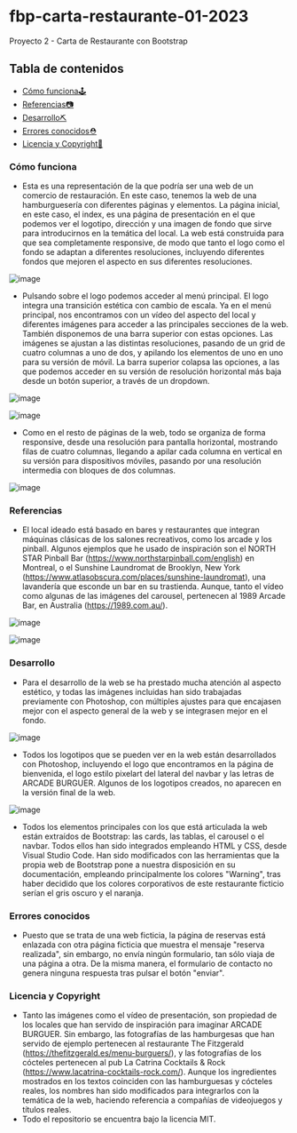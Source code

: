 # fbp-carta-restaurante-01-2023

Proyecto 2 - Carta de Restaurante con Bootstrap

## Tabla de contenidos

- [Cómo funciona🕹️](#cómo-funciona)
- [Referencias📷](#referencias)
- [Desarrollo⛏️](#desarrollo)
- [Errores conocidos⛑️](#errores-conocidos)
- [Licencia y Copyright📃](#licencia-y-copyright)

### Cómo funciona

- Esta es una representación de la que podría ser una web de un comercio de restauración. En este caso, tenemos la web de una hamburguesería con diferentes páginas y elementos. La página inicial, en este caso, el index, es una página de presentación en el que podemos ver el logotipo, dirección y una imagen de fondo que sirve para introducirnos en la temática del local. La web está construida para que sea completamente responsive, de modo que tanto el logo como el fondo se adaptan a diferentes resoluciones, incluyendo diferentes fondos que mejoren el aspecto en sus diferentes resoluciones.

![image](https://user-images.githubusercontent.com/122631261/215566473-2ee52c61-5c62-4720-9cb0-e6d559fb7ee7.png)

- Pulsando sobre el logo podemos acceder al menú principal. El logo integra una transición estética con cambio de escala. Ya en el menú principal, nos encontramos con un vídeo del aspecto del local y diferentes imágenes para acceder a las principales secciones de la web. También disponemos de una barra superior con estas opciones. Las imágenes se ajustan a las distintas resoluciones, pasando de un grid de cuatro columnas a uno de dos, y apilando los elementos de uno en uno para su versión de móvil. La barra superior colapsa las opciones, a las que podemos acceder en su versión de resolución horizontal más baja desde un botón superior, a través de un dropdown.

![image](https://user-images.githubusercontent.com/122631261/215565343-ea5ebb81-0d3f-405b-9e59-2d34efddf367.png)

![image](https://user-images.githubusercontent.com/122631261/215570125-b93b25b5-5eac-4cc1-9016-cb8f24f62505.png)

- Como en el resto de páginas de la web, todo se organiza de forma responsive, desde una resolución para pantalla horizontal, mostrando filas de cuatro columnas, llegando a apilar cada columna en vertical en su versión para dispositivos móviles, pasando por una resolución intermedia con bloques de dos columnas.

![image](https://user-images.githubusercontent.com/122631261/215570800-fb291654-35a1-473d-918b-ad0e81900236.png)

### Referencias

- El local ideado está basado en bares y restaurantes que integran máquinas clásicas de los salones recreativos, como los arcade y los pinball. Algunos ejemplos que he usado de inspiración son el NORTH STAR Pinball Bar (https://www.northstarpinball.com/english) en Montreal, o el Sunshine Laundromat de Brooklyn, New York (https://www.atlasobscura.com/places/sunshine-laundromat), una lavandería que esconde un bar en su trastienda. Aunque, tanto el vídeo como algunas de las imágenes del carousel, pertenecen al 1989 Arcade Bar, en Australia (https://1989.com.au/).

![image](https://user-images.githubusercontent.com/122631261/215571300-961bd6c8-9c57-49d5-9a85-4d7b688b029e.png)

![image](https://user-images.githubusercontent.com/122631261/215572678-f48aad3e-9c52-4f9f-902e-6892011708c9.png)

### Desarrollo

- Para el desarrollo de la web se ha prestado mucha atención al aspecto estético, y todas las imágenes incluidas han sido trabajadas previamente con Photoshop, con múltiples ajustes para que encajasen mejor con el aspecto general de la web y se integrasen mejor en el fondo.

![image](https://user-images.githubusercontent.com/122631261/215574723-4bfc6be1-f53e-47fd-9af6-fad6415c5147.png)

- Todos los logotipos que se pueden ver en la web están desarrollados con Photoshop, incluyendo el logo que encontramos en la página de bienvenida, el logo estilo pixelart del lateral del navbar y las letras de ARCADE BURGUER. Algunos de los logotipos creados, no aparecen en la versión final de la web.

![image](https://user-images.githubusercontent.com/122631261/215575414-3c22e153-bacc-4049-a020-ef2fbf1f24f2.png)

- Todos los elementos principales con los que está articulada la web están extraídos de Bootstrap: las cards, las tablas, el carousel o el navbar. Todos ellos han sido integrados empleando HTML y CSS, desde Visual Studio Code. Han sido modificados con las herramientas que la propia web de Bootstrap pone a nuestra disposición en su documentación, empleando principalmente los colores "Warning", tras haber decidido que los colores corporativos de este restaurante ficticio serían el gris oscuro y el naranja.

### Errores conocidos

- Puesto que se trata de una web ficticia, la página de reservas está enlazada con otra página ficticia que muestra el mensaje "reserva realizada", sin embargo, no envía ningún formulario, tan sólo viaja de una página a otra. De la misma manera, el formulario de contacto no genera ninguna respuesta tras pulsar el botón "enviar".

### Licencia y Copyright

- Tanto las imágenes como el vídeo de presentación, son propiedad de los locales que han servido de inspiración para imaginar ARCADE BURGUER. Sin embargo, las fotografías de las hamburgesas que han servido de ejemplo pertenecen al restaurante The Fitzgerald (https://thefitzgerald.es/menu-burguers/), y las fotografías de los cócteles pertenecen al pub La Catrina Cocktails & Rock (https://www.lacatrina-cocktails-rock.com/). Aunque los ingredientes mostrados en los textos coinciden con las hamburguesas y cócteles reales, los nombres han sido modificados para integrarlos con la temática de la web, haciendo referencia a compañías de videojuegos y títulos reales. 
- Todo el repositorio se encuentra bajo la licencia MIT.
